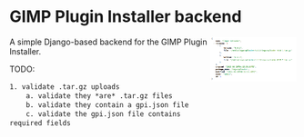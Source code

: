 GIMP Plugin Installer backend
=============================

<img align="right" width="30%" height="30%" src="/api.png?raw=true" />

A simple Django-based backend for the GIMP Plugin Installer.

TODO:

```
1. validate .tar.gz uploads
    a. validate they *are* .tar.gz files
    b. validate they contain a gpi.json file
    c. validate the gpi.json file contains required fields
```

